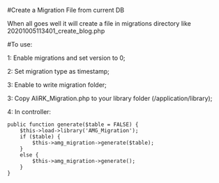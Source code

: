 #Create a Migration File from current DB



When all goes well it will create a file in migrations directory like 20201005113401_create_blog.php


#To use:

1: Enable migrations and set version to 0;

2: Set migration type as timestamp;

3: Enable to write migration folder;

3: Copy AliRK_Migration.php to your library folder (/application/library);

4: In controller:


	public function generate($table = FALSE) {
		$this->load->library('AMG_Migration');
		if ($table) {
			$this->amg_migration->generate($table);
		}
		else {
			$this->amg_migration->generate();
		}
	}
    
